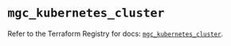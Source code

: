 # `mgc_kubernetes_cluster`

Refer to the Terraform Registry for docs: [`mgc_kubernetes_cluster`](https://registry.terraform.io/providers/magalucloud/mgc/0.39.0/docs/resources/kubernetes_cluster).

